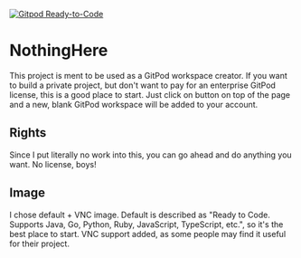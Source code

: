 [![Gitpod Ready-to-Code](https://img.shields.io/badge/Gitpod-Ready--to--Code-blue?logo=gitpod)](https://gitpod.io/#https://github.com/GuzioMG/NothingHere) 
# NothingHere
This project is ment to be used as a GitPod workspace creator. If you want to build a private project, but don't want to pay for an enterprise GitPod license, this is a good place to start. Just click on button on top of the page and a new, blank GitPod workspace will be added to your account.

## Rights
Since I put literally no work into this, you can go ahead and do anything you want. No license, boys!

## Image
I chose default + VNC image. Default is described as "Ready to Code. Supports Java, Go, Python, Ruby, JavaScript, TypeScript, etc.", 
so it's the best place to start. VNC support added, as some people may find it useful for their project. 